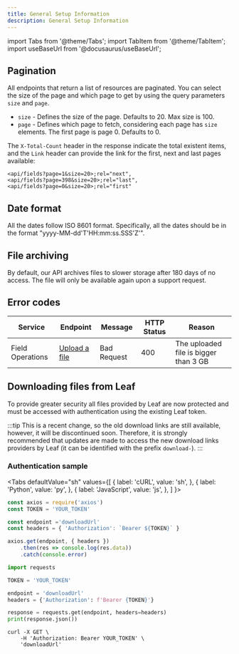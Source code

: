 ```yaml
---
title: General Setup Information
description: General Setup Information
---
```


import Tabs from '@theme/Tabs';
import TabItem from '@theme/TabItem';
import useBaseUrl from '@docusaurus/useBaseUrl';

## Pagination

All endpoints that return a list of resources are paginated. You can select the size of the page and which page to get by using the query parameters `size` and `page`.

- `size` - Defines the size of the page. Defaults to 20. Max size is 100.
- `page` - Defines which page to fetch, considering each page has `size` elements. The first page is page 0. Defaults to 0.

The `X-Total-Count` header in the response indicate the total existent items, and the `Link` header can provide the link for the first, next and last pages available:

```
<api/fields?page=1&size=20>;rel="next",
<api/fields?page=398&size=20>;rel="last",
<api/fields?page=0&size=20>;rel="first"
```

## Date format

All the dates follow ISO 8601 format. Specifically, all the dates should be in the format "yyyy-MM-dd'T'HH:mm:ss.SSS'Z'".


## File archiving 

By default, our API archives files to slower storage after 180 days of no access. The file will only be available again upon a support request.


## Error codes

| Service          | Endpoint                                                                          | Message     | HTTP Status | Reason                                                          |
|------------------|-----------------------------------------------------------------------------------|-------------|-------------|-----------------------------------------------------------------|
| Field Operations | [Upload a file](https://docs.withleaf.io/docs/converters_endpoints#upload-a-file) | Bad Request | 400         | The uploaded file is bigger than 3 GB <!-- not standartized --> |

## Downloading files from Leaf

To provide greater security all files provided by Leaf are now protected and must be accessed with authentication using the existing Leaf token.

:::tip
This is a recent change, so the old download links are still available, however, it will be discontinued soon. Therefore, it is strongly recommended that updates are made to access the new download links providers by Leaf (it can be identified with the prefix `download-`).
:::


### Authentication sample

<Tabs
  defaultValue="sh"
  values={[
    { label: 'cURL', value: 'sh', },
    { label: 'Python', value: 'py', },
    { label: 'JavaScript', value: 'js', },
  ]
}>

  <TabItem value="js">

  ```js
  const axios = require('axios')
  const TOKEN = 'YOUR_TOKEN'

  const endpoint ='downloadUrl'
  const headers = { 'Authorization': `Bearer ${TOKEN}` }

  axios.get(endpoint, { headers })
      .then(res => console.log(res.data))
      .catch(console.error)
  ```

  </TabItem>
  <TabItem value="py">

  ```py
  import requests

  TOKEN = 'YOUR_TOKEN'

  endpoint = 'downloadUrl'
  headers = {'Authorization': f'Bearer {TOKEN}'}

  response = requests.get(endpoint, headers=headers)
  print(response.json())
  ```

  </TabItem>
  <TabItem value="sh">

  ```shell
  curl -X GET \
      -H 'Authorization: Bearer YOUR_TOKEN' \
      'downloadUrl'
  ```

  </TabItem>
</Tabs>




